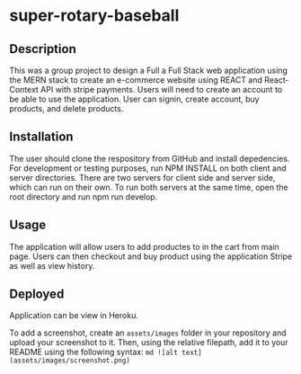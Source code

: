 # super-rotary-baseball

## Description

This was a group project to design a Full a Full Stack web application using the MERN stack to create an e-commerce website using REACT and React-Context API with stripe payments. 
Users will need to create an account to be able to use the application.
User can signin, create account, buy products, and delete products.
## Installation
The user should clone the respository from GitHub and install depedencies. For development or testing purposes, run NPM INSTALL on both client and server directories. There are two servers for client side and server side, which can run on their own. 
To run both servers at the same time, open the root directory and run npm run develop.
## Usage
The application will allow users to add productes to in the cart from main page. Users can then checkout and buy product using the application Stripe as well as view history. 

## Deployed
Application can be view in Heroku. 

To add a screenshot, create an `assets/images` folder in your repository and upload your screenshot to it. Then, using the relative filepath, add it to your README using the following syntax:
    ```md
    ![alt text](assets/images/screenshot.png)
    ```
